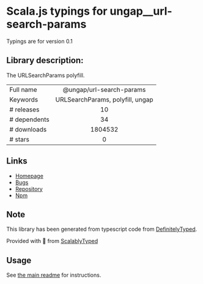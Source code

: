
# Scala.js typings for ungap__url-search-params

Typings are for version 0.1

## Library description:
The URLSearchParams polyfill.

|                    |                 |
| ------------------ | :-------------: |
| Full name          | @ungap/url-search-params |
| Keywords           | URLSearchParams, polyfill, ungap |
| # releases         | 10 |
| # dependents       | 34 |
| # downloads        | 1804532 |
| # stars            | 0 |

## Links
- [Homepage](https://github.com/ungap/url-search-params#readme)
- [Bugs](https://github.com/ungap/url-search-params/issues)
- [Repository](https://github.com/ungap/url-search-params)
- [Npm](https://www.npmjs.com/package/%40ungap%2Furl-search-params)
    


## Note
This library has been generated from typescript code from [DefinitelyTyped](https://definitelytyped.org).

Provided with :purple_heart: from [ScalablyTyped](https://github.com/oyvindberg/ScalablyTyped)

## Usage
See [the main readme](../../readme.md) for instructions.


